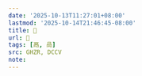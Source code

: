 ```yaml
---
date: '2025-10-13T11:27:01+08:00'
lastmod: '2025-10-14T21:46:45-08:00'
title: 󰕃
url: 󰕃
tags: [鬲, 咼]
src: GHZR, DCCV
note:
---
```


